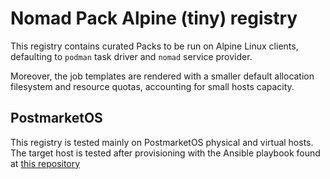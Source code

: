 # Nomad Pack Alpine (tiny) registry

This registry contains curated Packs to be run on Alpine Linux clients, defaulting to `podman` task driver and `nomad` service provider.

Moreover, the job templates are rendered with a smaller default allocation filesystem and resource quotas, accounting for small hosts capacity.

## PostmarketOS

This registry is tested mainly on PostmarketOS physical and virtual hosts. The target host is tested after provisioning with the Ansible playbook found at [this repository](https://github.com/smartphone-junknet/junknode-provisioner)
